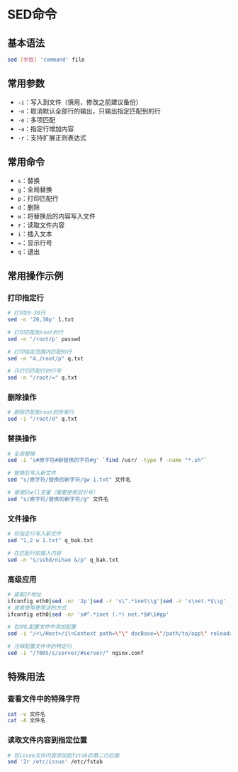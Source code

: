 # SED命令

## 基本语法
```bash
sed [参数] 'command' file
```

## 常用参数
- `-i`：写入到文件（慎用，修改之前建议备份）
- `-n`：取消默认全部行的输出，只输出指定匹配到的行
- `-e`：多项匹配
- `-a`：指定行增加内容
- `-r`：支持扩展正则表达式

## 常用命令
- `s`：替换
- `g`：全局替换
- `p`：打印匹配行
- `d`：删除
- `w`：将替换后的内容写入文件
- `r`：读取文件内容
- `i`：插入文本
- `=`：显示行号
- `q`：退出

## 常用操作示例

### 打印指定行
```bash
# 打印20-30行
sed -n '20,30p' 1.txt

# 打印匹配到root的行
sed -n '/root/p' passwd

# 打印指定范围内匹配的行
sed -n "4,/root/p" q.txt

# 只打印匹配行的行号
sed -n "/root/=" q.txt
```

### 删除操作
```bash
# 删除匹配到root的所有行
sed -i "/root/d" q.txt
```

### 替换操作
```bash
# 全局替换
sed -i 's#原字符#新替换的字符#g' `find /usr/ -type f -name "*.sh"`

# 替换后写入新文件
sed "s/原字符/替换的新字符/gw 1.txt" 文件名

# 使用Shell变量（需要使用双引号）
sed "s/原字符/替换的新字符/g" 文件名
```

### 文件操作
```bash
# 将指定行写入新文件
sed "1,2 w 1.txt" q_bak.txt

# 在匹配行前插入内容
sed -n "s/sshd/nihao &/p" q_bak.txt
```

### 高级应用
```bash
# 提取IP地址
ifconfig eth0|sed -nr '2p'|sed -r 's\^.*inet\\g'|sed -r 's\net.*$\\g'
# 或者使用更简洁的方式
ifconfig eth0|sed -nr 's#^.*inet (.*) net.*$#\1#gp'

# 在XML配置文件中添加配置
sed -i "/<\/Host>/i\<Context path=\"\" docBase=\"/path/to/app\" reloadable=\"false\"></Context>" server.xml

# 注释配置文件中的特定行
sed -i "/7005/s/server/#server/" nginx.conf
```

## 特殊用法
### 查看文件中的特殊字符
```bash
cat -v 文件名
cat -A 文件名
```

### 读取文件内容到指定位置
```bash
# 将issue文件内容添加到fstab的第二行后面
sed '2r /etc/issue' /etc/fstab
```
